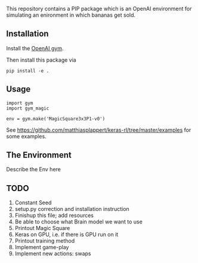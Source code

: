 This repository contains a PIP package which is an OpenAI environment for
simulating an enironment in which bananas get sold.


## Installation

Install the [OpenAI gym](https://gym.openai.com/docs/).

Then install this package via

```
pip install -e .
```

## Usage

```
import gym
import gym_magic

env = gym.make('MagicSquare3x3P1-v0')
```

See https://github.com/matthiasplappert/keras-rl/tree/master/examples for some
examples.


## The Environment
Describe the Env here

## TODO
1. Constant Seed
2. setup.py correction and installation instruction
3. Finishup this file; add resources
4. Be able to choose what Brain model we want to use
5. Printout Magic Square
6. Keras on GPU, i.e. if there is GPU run on it
7. Printout training method
8. Implement game-play
9. Implement new actions: swaps
